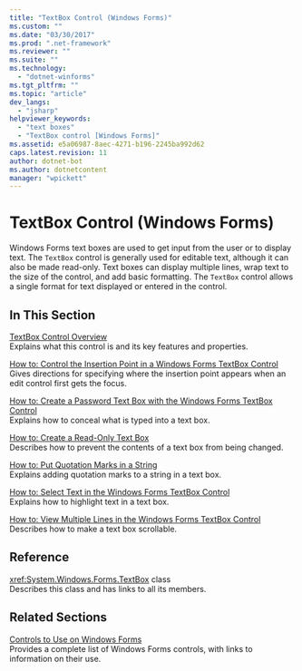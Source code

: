 ```yaml
---
title: "TextBox Control (Windows Forms)"
ms.custom: ""
ms.date: "03/30/2017"
ms.prod: ".net-framework"
ms.reviewer: ""
ms.suite: ""
ms.technology: 
  - "dotnet-winforms"
ms.tgt_pltfrm: ""
ms.topic: "article"
dev_langs: 
  - "jsharp"
helpviewer_keywords: 
  - "text boxes"
  - "TextBox control [Windows Forms]"
ms.assetid: e5a06987-8aec-4271-b196-2245ba992d62
caps.latest.revision: 11
author: dotnet-bot
ms.author: dotnetcontent
manager: "wpickett"
---
```

# TextBox Control (Windows Forms)
Windows Forms text boxes are used to get input from the user or to display text. The `TextBox` control is generally used for editable text, although it can also be made read-only. Text boxes can display multiple lines, wrap text to the size of the control, and add basic formatting. The `TextBox` control allows a single format for text displayed or entered in the control.  
  
## In This Section  
 [TextBox Control Overview](../../../../docs/framework/winforms/controls/textbox-control-overview-windows-forms.md)  
 Explains what this control is and its key features and properties.  
  
 [How to: Control the Insertion Point in a Windows Forms TextBox Control](../../../../docs/framework/winforms/controls/how-to-control-the-insertion-point-in-a-windows-forms-textbox-control.md)  
 Gives directions for specifying where the insertion point appears when an edit control first gets the focus.  
  
 [How to: Create a Password Text Box with the Windows Forms TextBox Control](../../../../docs/framework/winforms/controls/how-to-create-a-password-text-box-with-the-windows-forms-textbox-control.md)  
 Explains how to conceal what is typed into a text box.  
  
 [How to: Create a Read-Only Text Box](../../../../docs/framework/winforms/controls/how-to-create-a-read-only-text-box-windows-forms.md)  
 Describes how to prevent the contents of a text box from being changed.  
  
 [How to: Put Quotation Marks in a String](../../../../docs/framework/winforms/controls/how-to-put-quotation-marks-in-a-string-windows-forms.md)  
 Explains adding quotation marks to a string in a text box.  
  
 [How to: Select Text in the Windows Forms TextBox Control](../../../../docs/framework/winforms/controls/how-to-select-text-in-the-windows-forms-textbox-control.md)  
 Explains how to highlight text in a text box.  
  
 [How to: View Multiple Lines in the Windows Forms TextBox Control](../../../../docs/framework/winforms/controls/how-to-view-multiple-lines-in-the-windows-forms-textbox-control.md)  
 Describes how to make a text box scrollable.  
  
## Reference  
 <xref:System.Windows.Forms.TextBox> class  
 Describes this class and has links to all its members.  
  
## Related Sections  
 [Controls to Use on Windows Forms](../../../../docs/framework/winforms/controls/controls-to-use-on-windows-forms.md)  
 Provides a complete list of Windows Forms controls, with links to information on their use.
